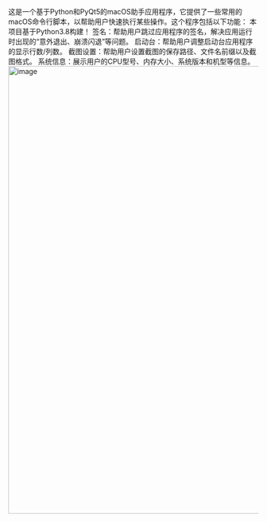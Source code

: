 这是一个基于Python和PyQt5的macOS助手应用程序，它提供了一些常用的macOS命令行脚本，以帮助用户快速执行某些操作。这个程序包括以下功能：
本项目基于Python3.8构建！
签名：帮助用户跳过应用程序的签名，解决应用运行时出现的“意外退出、崩溃闪退”等问题。
启动台：帮助用户调整启动台应用程序的显示行数/列数。
截图设置：帮助用户设置截图的保存路径、文件名前缀以及截图格式。
系统信息：展示用户的CPU型号、内存大小、系统版本和机型等信息。
<img width="900" alt="image" src="https://github.com/NoneName1234/macOS-Helper/assets/112495742/0e18b141-9ae4-4454-b8c9-9740aef26cd4">
